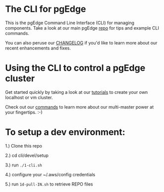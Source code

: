# The CLI for pgEdge

This is the pgEdge Command Line Interface (CLI) for managing components. 
Take a look at our main pgEdge [repo](https://github.com/pgEdge/pgedge) for tips and example CLI commands.

You can also peruse our [CHANGELOG](https://github.com/pgEdge/pgedge/blob/main/CHANGELOG.md) if you'd like to learn more about our recent enhancements and fixes.

# Using the CLI to control a pgEdge cluster

Get started quickly by taking a look at our [tutorials](https://github.com/pgEdge/pgedge/tree/main/cli/tutorials) to create your own localhost or vm cluster.

Check out our [commands](https://github.com/pgEdge/pgedge/tree/main?tab=readme-ov-file#cli-commands) to learn more about our multi-master power at your fingertips. :-)


# To setup a dev environment:

1.) Clone this repo

2.) cd cli/devel/setup

3.) run `./1-cli.sh`

4.) configure your ~/.aws/config credentials

5.) run `1d-pull-IN.sh` to retrieve REPO files

